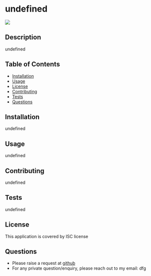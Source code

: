 # undefined
[![](https://img.shields.io/badge/License-ISC-green)](#license)
## Description
undefined
## Table of Contents
* [Installation](#installation)
* [Usage](#usage)
* [License](#license)
* [Contributing](#contributing)
* [Tests](#tests)
* [Questions](#questions)
## Installation
undefined
## Usage
undefined
## Contributing
undefined
## Tests
undefined
## License
This application is covered by ISC license
## Questions
* Please raise a request at [github](https://github.com/undefined)
* For any private question/enquiry, please reach out to my email: dfg